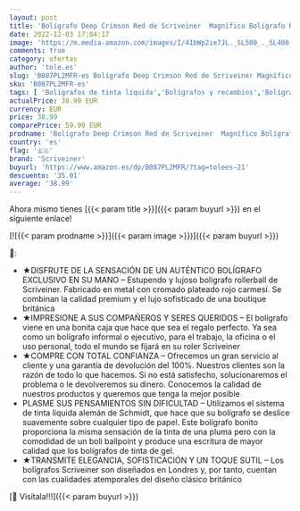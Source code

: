 ```yaml
---
layout: post
title: 'Bolígrafo Deep Crimson Red de Scriveiner  Magnífico Bolígrafo Roller Deluxe Cromado Rojo Carmesí  Recambio Tinta Schmidt  Perfecto para Regalar a Hombres  Mujeres y Ejecutivos'
date: 2022-12-03 17:04:17
image: 'https://m.media-amazon.com/images/I/41bWp2ie7JL._SL500_._SL400_.jpg'
comments: true
category: ofertas
author: 'tole.es'
slug: 'B087PL2MFR-es Bolígrafo Deep Crimson Red de Scriveiner Magnífico...'
sku: 'B087PL2MFR-es'
tags: [ 'Bolígrafos de tinta líquida','Bolígrafos y recambios','Bolígrafos, lápices y útiles de escritura','Juegos de bolígrafo de bola y tinta líquida','Juegos de bolígrafos','Oficina y papelería','bolígrafo','scriveiner','🇪🇸', ]
actualPrice: 38.99 EUR
currency: EUR
price: 38.99
comparePrice: 59.99 EUR
prodname: 'Bolígrafo Deep Crimson Red de Scriveiner  Magnífico Bolígrafo Roller Deluxe Cromado Rojo Carmesí  Recambio Tinta Schmidt  Perfecto para Regalar a Hombres  Mujeres y Ejecutivos'
country: 'es'
flag: '🇪🇸'
brand: 'Scriveiner'
buyurl: 'https://www.amazon.es/dp/B087PL2MFR/?tag=tolees-21'
descuento: '35.01'
average: '38.99'
---
```


Ahora mismo tienes [{{< param title >}}]({{< param buyurl >}}) en el siguiente enlace!

[![{{< param prodname >}}]({{< param image >}})]({{< param buyurl >}})

🔎:

- ★DISFRUTE DE LA SENSACIÓN DE UN AUTÉNTICO BOLÍGRAFO EXCLUSIVO EN SU MANO – Estupendo y lujoso bolígrafo rollerball de Scriveiner. Fabricado en metal con cromado plateado rojo carmesí. Se combinan la calidad premium y el lujo sofisticado de una boutique británica
- ★IMPRESIONE A SUS COMPAÑEROS Y SERES QUERIDOS – El bolígrafo viene en una bonita caja que hace que sea el regalo perfecto. Ya sea como un bolígrafo informal o ejecutivo, para el trabajo, la oficina o el uso personal, todo el mundo se fijará en su roler Scriveiner
- ★COMPRE CON TOTAL CONFIANZA – Ofrecemos un gran servicio al cliente y una garantía de devolución del 100%. Nuestros clientes son la razón de todo lo que hacemos. Si no está satisfecho, solucionaremos el problema o le devolveremos su dinero. Conocemos la calidad de nuestros productos y queremos que tenga la mejor posible
- PLASME SUS PENSAMIENTOS SIN DIFICULTAD – Utilizamos el sistema de tinta líquida alemán de Schmidt, que hace que su bolígrafo se deslice suavemente sobre cualquier tipo de papel. Este bolígrafo bonito proporciona la misma sensación de la tinta de una pluma pero con la comodidad de un boli ballpoint y produce una escritura de mayor calidad que los bolígrafos de tinta de gel.
- ★TRANSMITE ELEGANCIA, SOFISTICACIÓN Y UN TOQUE SUTIL – Los bolígrafos Scriveiner son diseñados en Londres y, por tanto, cuentan con las cualidades atemporales del diseño clásico británico

[🛒 Visítala!!!]({{< param buyurl >}})

